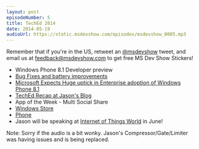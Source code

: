 ```yaml
---
layout: post
episodeNumber: 5
title: TechEd 2014
date: 2014-05-19
audioUrl: https://static.msdevshow.com/episodes/msdevshow_0005.mp3
---
```


Remember that if you're in the US, retweet an [@msdevshow](https://twitter.com/msdevshow) tweet, and email us at feedback@msdevshow.com to get free MS Dev Show Stickers!

 - Windows Phone 8.1 Developer preview
  - [Bug Fixes and battery improvements](http://www.wpcentral.com/windows-phone-81-picks-first-update-improves-battery-life-and-squashes-bugs)
 - [Microsoft Expects Huge uptick in Enterprise adoption of Windows Phone 8.1](http://wmpoweruser.com/microsoft-expects-several-hundred-fortune-500-companies-millions-of-employees-to-adopt-windows-phone-8-1-in-next-few-months/?utm_source=feedburner&utm_medium=feed&utm_campaign=Feed%3A+WmPowerUser+%28WMPowerUser%29) 
 - [TechEd Recap at Jason's Blog](http://www.ytechie.com/2014/05/teched-2014-recap/)
 - App of the Week - Multi Social Share
  - [Windows Store](http://apps.microsoft.com/windows/en-us/app/multi-social-share/c524bd84-dd2c-44d0-817c-862d414f4afa)
  - [Phone](http://www.windowsphone.com/s?appid=99a34a2b-6c2c-4742-8fd9-9f8d01af1bd0)
 -  Jason will be speaking at [Internet of Things World](http://www.iotworldevent.com/) in June!

Note: Sorry if the audio is a bit wonky. Jason's Compressor/Gate/Limiter was having issues and is being replaced.